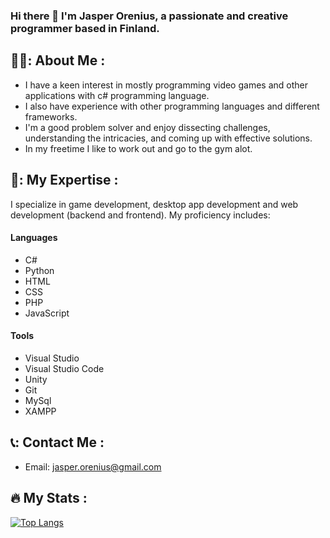 ### Hi there 👋 I'm Jasper Orenius, a passionate and creative programmer based in Finland.

## 👨‍💻: About Me :
  - I have a keen interest in mostly programming video games and other applications with c# programming language.
  - I also have experience with other programming languages and different frameworks.
  - I'm a good problem solver and enjoy dissecting challenges, understanding the intricacies, and coming up with effective solutions.
  - In my freetime I like to work out and go to the gym alot.

## 💪: My Expertise :
  I specialize in game development, desktop app development and web development (backend and frontend).
  My proficiency includes:

#### Languages
  - C#
  - Python
  - HTML
  - CSS
  - PHP
  - JavaScript

#### Tools
  - Visual Studio
  - Visual Studio Code
  - Unity
  - Git
  - MySql
  - XAMPP

## 📞: Contact Me :
  - Email: jasper.orenius@gmail.com

## 🔥 My Stats :
[![Top Langs](https://github-readme-stats.vercel.app/api/top-langs/?username=JasperOrenius)](https://github.com/anuraghazra/github-readme-stats)
